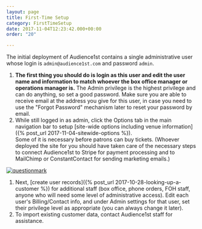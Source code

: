 ```yaml
---
layout: page
title: First-Time Setup
category: FirstTimeSetup
date: 2017-11-04T12:23:42.000+00:00
order: "20"

---
```

The initial deployment of Audience1st contains a single administrative user whose login is `admin@audience1st.com` and password `admin`.

1. **The first thing you should do is login as this user and edit the
   user name and information to match whoever the box office manager or
   operations manager is.**  The Admin privilege is the highest privilege
   and can do anything, so set a good password.  Make sure you are able to
   receive  email at the
   address you give for this user, in case you need to use the "Forgot
   Password" mechanism later to reset your password by email.
2. While still logged in as admin, click the Options tab in the main
   navigation bar to setup [site-wide options including venue
   information]({% post_url 2017-11-04-sitewide-options %}).  
   Some of it
   is necessary before patrons can buy tickets.  (Whoever deployed the site
   for you should have taken care of the necessary steps to connect
   Audience1st to Stripe for payment processing and to MailChimp or
   ConstantContact for sending marketing emails.)

[![questionmark](../assets/video.png)](https://www.youtube.com/watch?v=4PeeZ0km4Ac&list=PLQEw_5c_LyHytBYEpodNlT2cGFExI_iqt&index=16)

1. Next, [create user records]({% post_url 2017-10-28-looking-up-a-customer %})
   for additional staff (box office, phone
   orders, FOH staff, anyone who will need some level of administrative
   access).  Edit each user's
   Billing/Contact info, and under Admin settings for that user, set their
   privilege level as appropriate (you can always change it later).
2. To import existing customer data, contact Audience1st staff for assistance.